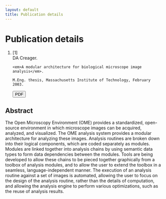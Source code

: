 ```yaml
---
layout: default
title: Publication details
---
```


# Publication details

<ol class="publications">
<li class="reference">
  <div class="citation_number">[1]</div>
  <div class="citation">
    DA Creager.

    <em>A modular architecture for biological microscope image
    analysis</em>.

    M.Eng. thesis, Massachusetts Institute of Technology, February
    2003.
  </div>

  <div class="downloads">
    <a href="meng-thesis.pdf">
    <button type="button" class="btn btn-primary">
      <span class="glyphicon glyphicon-download"></span> PDF
    </button>
    </a>
  </div>
</li>
</ol>

## Abstract

The Open Microscopy Environment (OME) provides a standardized, open-
source environment in which microscope images can be acquired,
analyzed, and visualized.  The OME analysis system provides a modular
architecture for analyzing these images.  Analysis routines are broken
down into their logical components, which are coded separately as
modules.  Modules are linked together into analysis chains by using
semantic data types to form data dependencies between the modules.
Tools are being developed to allow these chains to be pieced together
graphically from a toolbox of analysis modules, and to allow the user
to extend the toolbox in a seamless, language-independent manner.  The
execution of an analysis routine against a set of images is automated,
allowing the user to focus on the design of the analysis routine,
rather than the details of computation, and allowing the analysis
engine to perform various optimizations, such as the reuse of analysis
results.
